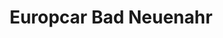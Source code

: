 ---
title: "Europcar Bad Neuenahr"
url: /bad-neuenahr-ahrweiler/europcar-bad-neuenahr/
shop: Allgemein
---